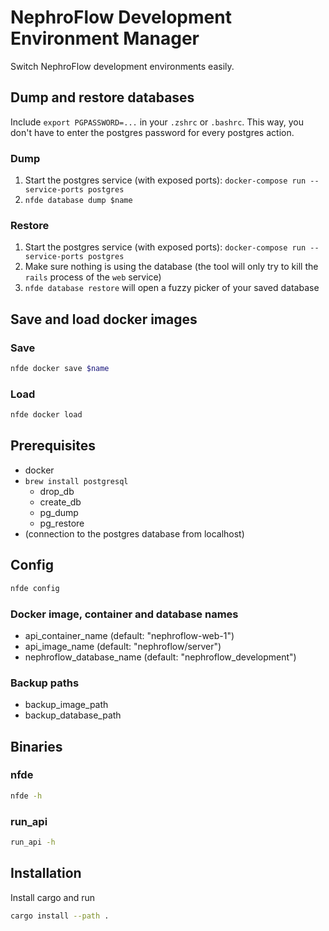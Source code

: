 # NephroFlow Development Environment Manager

Switch NephroFlow development environments easily.

## Dump and restore databases

Include `export PGPASSWORD=...` in your `.zshrc` or `.bashrc`. This way,
you don't have to enter the postgres password for every postgres action.

### Dump

1. Start the postgres service (with exposed ports): `docker-compose run --service-ports postgres`
2. `nfde database dump $name`

### Restore

1. Start the postgres service (with exposed ports): `docker-compose run --service-ports postgres`
2. Make sure nothing is using the database (the tool will only try to kill
   the `rails` process of the `web` service)
3. `nfde database restore` will open a fuzzy picker of your saved database

## Save and load docker images

### Save

```bash
nfde docker save $name
```

### Load

```bash
nfde docker load
```

## Prerequisites

- docker
- `brew install postgresql`
  - drop_db
  - create_db
  - pg_dump
  - pg_restore
- (connection to the postgres database from localhost)

## Config

```bash
nfde config
```

### Docker image, container and database names

- api_container_name (default: "nephroflow-web-1")
- api_image_name (default: "nephroflow/server")
- nephroflow_database_name (default: "nephroflow_development")

### Backup paths

- backup_image_path
- backup_database_path

## Binaries

### nfde

```bash
nfde -h
```

### run_api

```bash
run_api -h
```

## Installation

Install cargo and run

```bash
cargo install --path .
```
